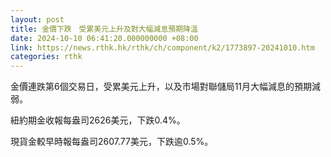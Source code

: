 ```yaml
---
layout: post
title: 金價下跌　受累美元上升及對大幅減息預期降溫
date: 2024-10-10 06:41:20.000000000 +08:00
link: https://news.rthk.hk/rthk/ch/component/k2/1773897-20241010.htm
categories: rthk
---
```


金價連跌第6個交易日，受累美元上升，以及市場對聯儲局11月大幅減息的預期減弱。

紐約期金收報每盎司2626美元，下跌0.4%。

現貨金較早時報每盎司2607.77美元，下跌逾0.5%。

